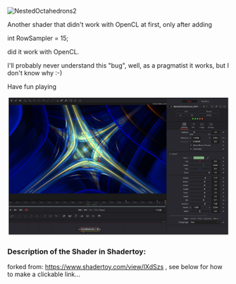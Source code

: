 ![NestedOctahedrons2](https://github.com/nmbr73/Shaderfuse/assets/78935215/e1ed62a3-5df8-462b-9eae-143988f20c2a)

Another shader that didn't work with OpenCL at first, only after adding

int RowSampler = 15;

did it work with OpenCL.

I'll probably never understand this "bug", well, as a pragmatist it works, but I don't know why :-)

Have fun playing



[![Thumbnail](NestedOctahedrons2_screenshot.png)](NestedOctahedrons2.fuse)

### Description of the Shader in Shadertoy:
forked from: https://www.shadertoy.com/view/lXdSzs , see below for how to make a clickable link...
